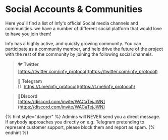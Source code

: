 # Social Accounts & Communities

Here you'll find a list of Infy's official Social media channels and communities. we have a number of different social platform that would love to have you join them!

Infy has a highly active, and quickly growing community. You can participate as a community member, and help drive the future of the project with the rest of the community by joining the following social channels.


> 
> **🐦 Twitter**\
> ​​[https://twitter.com/infy_protocol](https://twitter.com/infy_protocol)
> 
> **💬 Telegram**\
> [1. https://t.me/infy_protocol](https://t.me/infy_protocol)\
<!-- > [2.	https://t.me/infy_protocol_announcement](https://t.me/infy_protocol_announcement)
> [3.	https://t.me/infy_protocol_bug_bounty](https://t.me/infy_protocol_bug_bounty) -->
> **🤖Discord**\
> [https://discord.com/invite/WACaTejJWN](https://discord.com/invite/WACaTejJWN)

<!-- > **🌲Linktree**\
> [https://linktr.ee/infy](https://linktr.ee/infy)
> -->
 <!-- 📰 Blog (Medium)
 []()
   -->

{% hint style="danger" %}
Admins will NEVER send you a direct message. If anybody approaches you directly on e.g. Telegram pretending to represent customer support, please block them and report as spam.
{% endhint %}

